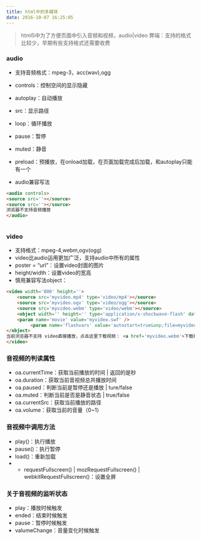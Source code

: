 ```yaml
---
title: html中的多媒体
date: 2016-10-07 16:25:05
---
```

> html5中为了方便页面中引入音频和视频，audio|video
> 弊端：支持的格式比较少，早期有些支持格式还需要收费

### audio

- 支持音频格式：mpeg-3，acc(wav),ogg
- controls：控制空间的显示隐藏
- autoplay：自动播放
- src：显示路径
- loop：循环播放
- pause：暂停
- muted：静音
- preload：预播放，在onload加载，在页面加载完成后加载，和autoplay只能有一个

- audio兼容写法

```html
<audio controls>
<source src=''></source>
<source src=''></source>
浏览器不支持音频播放
</audio>
 
```

### video
-  支持格式：mpeg-4,webm,ogv(ogg)  
- video比audio运用更加广泛，支持audio中所有的属性 
- poster = “url”：设置video封面的图片  
- height/width：设置video的宽高  
- 慎用兼容写法object：

```html
<video width='800' height=''>
    <source src='myvideo.mp4' type='video/mp4'></source>
    <source src='myvideo.ogv' type='video/ogg'></source>
    <source src='myvideo.webm' type='video/webm'></source>
    <object width='' height='' type='application/x-shockwave-flash' data='myvideo.swf'>
    <param name='movie' value='myvideo.swf' />
         <param name='flashvars' value='autostart=true&amp;file=myvideo.swf' />
</object>
当前浏览器不支持 video直接播放，点击这里下载视频： <a href='myvideo.webm'>下载视频</a>
</video>
```

### 音视频的判读属性

- oa.currentTime：获取当前播放的时间 | 返回的是秒
- oa.duration：获取当前音视频总共播放时间
- oa.paused：判断当前是暂停还是播放 | ture/false
- oa.muted：判断当前是否是静音状态 | true/false
- oa.currentSrc：获取当前播放的路径
- oa.volume：获取当前的音量（0~1）

### 音视频中调用方法

- play()：执行播放
- pause()：执行暂停
- load()：重新加载
- - requestFullscreen() | mozRequestFullscreen() | webkitRequestFullscreen()：设置全屏

### 关于音视频的监听状态

- play：播放时候触发
- ended：结束时候触发
- pause：暂停时候触发
- valumeChange：音量变化时候触发
  